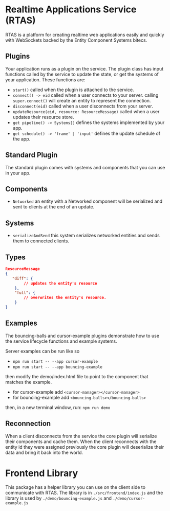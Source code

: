 # Realtime Applications Service (RTAS)

RTAS is a platform for creating realtime web applications easily and quickly with WebSockets backed by the Entity Component Systems bitecs.

## Plugins

Your application runs as a plugin on the service. The plugin class has input functions called by the service to update the state, or get the systems of your application. These functions are:
 - `start()` called when the plugin is attached to the service.
 - `connect() -> eid` called when a user connects to your server. calling `super.connect()` will create an entity to represent the connection.
 - `disconnect(eid)` called when a user disconnects from your server.
 - `updateResource(eid, resource: ResourceMessage)` called when a user updates their resource store.
 - `get pipeline() -> Systems[]` defines the systems implemented by your app.
 - `get schedule() -> 'frame' | 'input'` defines the update schedule of the app.

## Standard Plugin

The standard plugin comes with systems and components that you can use in your app.

## Components
 - `Networked` an entity with a Networked component will be serialized and sent to clients at the end of an update.

## Systems
 - `serializeAndSend` this system serializes networked entities and sends them to connected clients.

## Types

```json
ResourceMessage
{
   "diff": {
        // updates the entity's resource
    },  
    "full": {
        // overwrites the entity's resource.
    }
}
```

## Examples

The bouncing-balls and cursor-example plugins demonstrate how to use the service lifecycle functions and example systems. 

Server examples can be run like so

 - `npm run start -- --app cursor-example`  
 - `npm run start -- --app bouncing-example`

then modify the demo/index.html file to point to the component that matches the example.

 - for cursor-example add `<cursor-manager></cursor-manager>`
 - for bouncing-example add `<bouncing-balls></bouncing-balls>`


then, in a new terminal window, run: `npm run demo`

## Reconnection

When a client disconnects from the service the core plugin will serialize their components and cache them. When the client reconnects with the entity id they were assigned previously the core plugin will deserialize their data and bring it back into the world.

# Frontend Library

This package has a helper library you can use on the client side to communicate with RTAS. The library is in `./src/frontend/index.js` and the library is used by `./demo/bouncing-example.js` and `./demo/cursor-example.js`

